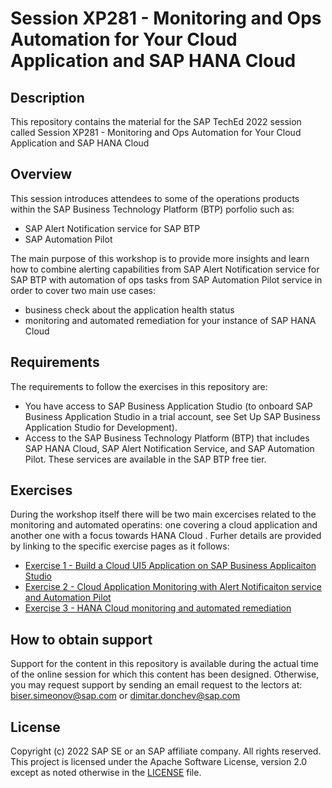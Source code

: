 # Session XP281 - Monitoring and Ops Automation for Your Cloud Application and SAP HANA Cloud

## Description

This repository contains the material for the SAP TechEd 2022 session called Session XP281 - Monitoring and Ops Automation for Your Cloud Application and SAP HANA Cloud 

## Overview

This session introduces attendees to some of the operations products within the SAP Business Technology Platform (BTP) porfolio such as: 
- SAP Alert Notification service for SAP BTP 
- SAP Automation Pilot 

The main purpose of this workshop is to provide more insights and learn how to combine alerting capabilities from SAP Alert Notification service for SAP BTP with automation of ops tasks from SAP Automation Pilot service in order to cover two main use cases: 
- business check about the application health status 
- monitoring and automated remediation for your instance of SAP HANA Cloud

## Requirements

The requirements to follow the exercises in this repository are: 
- You have access to SAP Business Application Studio (to onboard SAP Business Application Studio in a trial account, see Set Up SAP Business Application Studio for Development).
- Access to the SAP Business Technology Platform (BTP) that includes SAP HANA Cloud, SAP Alert Notification Service, and SAP Automation Pilot. These services are available in the SAP BTP free tier.

## Exercises

During the workshop itself there will be two main excercises related to the monitoring and automated operatins: one covering a cloud application and another one with a focus towards HANA Cloud . Furher details are provided by linking to the specific exercise pages as it follows:

- [Exercise 1 - Build a Cloud UI5 Application on SAP Business Applicaiton Studio](exercises/ex0/)
- [Exercise 2 - Cloud Application Monitoring with Alert Notificaiton service and Automation Pilot](exercises/ex1/)
- [Exercise 3 - HANA Cloud monitoring and automated remediation](exercises/ex2/)

## How to obtain support

Support for the content in this repository is available during the actual time of the online session for which this content has been designed. Otherwise, you may request support by sending an email request to the lectors at: biser.simeonov@sap.com or dimitar.donchev@sap.com

## License
Copyright (c) 2022 SAP SE or an SAP affiliate company. All rights reserved. This project is licensed under the Apache Software License, version 2.0 except as noted otherwise in the [LICENSE](LICENSES/Apache-2.0.txt) file.
